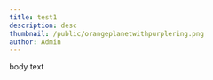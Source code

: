 ```yaml
---
title: test1
description: desc
thumbnail: /public/orangeplanetwithpurplering.png
author: Admin
---
```

body text

